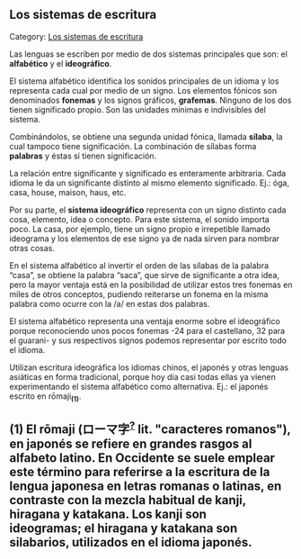 ## Los sistemas de escritura

Category: [Los sistemas de escritura](http://descubrircorrientes.com.ar/2012/index.php/2282-diccionario-guarani/gramatica-elemental-de-la-lengua-guarani/nociones-fundamentales/los-sistemas-de-escritura)

Las lenguas se escriben por medio de dos sistemas principales que son: el **alfabético** y el **ideográfico**.

El sistema alfabético identifica los sonidos principales de un idioma y los representa cada cual por medio de un signo. Los elementos fónicos son denominados **fonemas** y los signos gráficos, **grafemas**. Ninguno de los dos tienen significado propio. Son las unidades mínimas e indivisibles del sistema.

Combinándolos, se obtiene una segunda unidad fónica, llamada **sílaba**, la cual tampoco tiene significación. La combinación de sílabas forma **palabras** y éstas sí tienen significación.

La relación entre significante y significado es enteramente arbitraria. Cada idioma le da un significante distinto al mismo elemento significado. Ej.: óga, casa, house, maison, haus, etc.

Por su parte, el **sistema ideográfico** representa con un signo distinto cada cosa, elemento, idea o concepto. Para este sistema, el sonido importa poco. La casa, por ejemplo, tiene un signo propio e irrepetible llamado ideograma y los elementos de ese signo ya de nada sirven para nombrar otras cosas.

En el sistema alfabético al invertir el orden de las sílabas de la palabra “casa”, se obtiene la palabra “saca”, que sirve de significante a otra idea, pero la mayor ventaja está en la posibilidad de utilizar estos tres fonemas en miles de otros conceptos, pudiendo reiterarse un fonema en la misma palabra como ocurre con la /a/ en estas dos palabras.

El sistema alfabético representa una ventaja enorme sobre el ideográfico porque reconociendo unos pocos fonemas -24 para el castellano, 32 para el guarani- y sus respectivos signos podemos representar por escrito todo el idioma.

Utilizan escritura ideográfica los idiomas chinos, el japonés y otras lenguas asiáticas en forma tradicional, porque hoy día casi todas ellas ya vienen experimentando el sistema alfabético como alternativa. Ej.: el japonés escrito en rōmaji<sub><strong>(1)</strong></sub>.

## **(1)** El rōmaji (ローマ字<sup><a href="https://es.wikipedia.org/wiki/Ayuda:Idioma_japon%C3%A9s" title="Ayuda:Idioma japonés"><span>?</span></a></sup> lit. "caracteres romanos"), en japonés se refiere en grandes rasgos al alfabeto latino. En Occidente se suele emplear este término para referirse a la escritura de la lengua japonesa en letras romanas o latinas, en contraste con la mezcla habitual de kanji, hiragana y katakana. Los kanji son ideogramas; el hiragana y katakana son silabarios, utilizados en el idioma japonés.